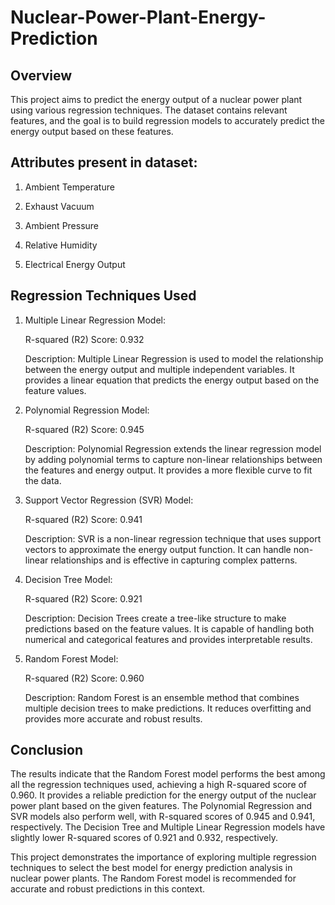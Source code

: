 # Nuclear-Power-Plant-Energy-Prediction
## Overview

This project aims to predict the energy output of a nuclear power plant using various regression techniques. The dataset contains relevant features, and the goal is to build regression models to accurately predict the energy output based on these features.

## Attributes present in dataset:

 1. Ambient Temperature

 2. Exhaust Vacuum

 3. Ambient Pressure

 4. Relative Humidity

 5. Electrical Energy Output

## Regression Techniques Used

1. Multiple Linear Regression Model:
   
   R-squared (R2) Score: 0.932
   
   Description: Multiple Linear Regression is used to model the relationship between the energy output and multiple independent
   variables. It provides a linear equation that predicts the energy output based on the feature values.

3. Polynomial Regression Model:
   
   R-squared (R2) Score: 0.945
   
   Description: Polynomial Regression extends the linear regression model by adding polynomial terms to capture non-linear relationships
   between the features and energy output. It provides a more flexible curve to fit the data.

5. Support Vector Regression (SVR) Model:
   
   R-squared (R2) Score: 0.941
   
   Description: SVR is a non-linear regression technique that uses support vectors to approximate the energy output function. It can
   handle non-linear relationships and is effective in capturing complex patterns.
   
7. Decision Tree Model:
   
   R-squared (R2) Score: 0.921
   
   Description: Decision Trees create a tree-like structure to make predictions based on the feature values. It is capable of handling
   both numerical and categorical features and provides interpretable results.

9. Random Forest Model:
    
   R-squared (R2) Score: 0.960
   
   Description: Random Forest is an ensemble method that combines multiple decision trees to make predictions. It reduces overfitting
   and provides more accurate and robust results.


## Conclusion

The results indicate that the Random Forest model performs the best among all the regression techniques used, achieving a high R-squared score of 0.960. It provides a reliable prediction for the energy output of the nuclear power plant based on the given features. The Polynomial Regression and SVR models also perform well, with R-squared scores of 0.945 and 0.941, respectively. The Decision Tree and Multiple Linear Regression models have slightly lower R-squared scores of 0.921 and 0.932, respectively.

This project demonstrates the importance of exploring multiple regression techniques to select the best model for energy prediction analysis in nuclear power plants. The Random Forest model is recommended for accurate and robust predictions in this context.
